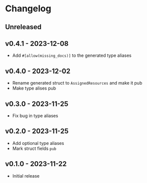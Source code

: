 # Changelog

## Unreleased

## v0.4.1 - 2023-12-08

* Add `#[allow(missing_docs)]` to the generated type aliases

## v0.4.0 - 2023-12-02

* Rename generated struct to `AssignedResources` and make it pub
* Make type alises pub

## v0.3.0 - 2023-11-25

* Fix bug in type aliases

## v0.2.0 - 2023-11-25

* Add optional type aliases
* Mark struct fields `pub`

## v0.1.0 - 2023-11-22

* Initial release
